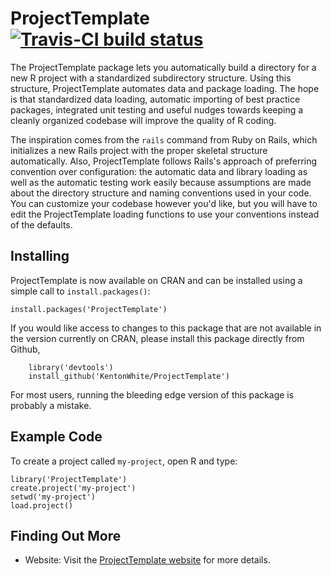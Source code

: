 # ProjectTemplate [![Travis-CI build status](https://travis-ci.org/KentonWhite/ProjectTemplate.png?branch=master)](https://travis-ci.org/KentonWhite/ProjectTemplate)

The ProjectTemplate package lets you automatically build a directory for a new R project with a standardized subdirectory structure. Using this structure, ProjectTemplate automates data and package loading. The hope is that standardized data loading, automatic importing of best practice packages, integrated unit testing and useful nudges towards keeping a cleanly organized codebase will improve the quality of R coding.

The inspiration comes from the `rails` command from Ruby on Rails, which initializes a new Rails project with the proper skeletal structure automatically. Also, ProjectTemplate follows Rails's approach of preferring convention over configuration: the automatic data and library loading as well as the automatic testing work easily because assumptions are made about the directory structure and naming conventions used in your code. You can customize your codebase however you'd like, but you will have to edit the ProjectTemplate loading functions to use your conventions instead of the defaults.

## Installing
ProjectTemplate is now available on CRAN and can be installed using a simple call to `install.packages()`:

    install.packages('ProjectTemplate')

If you would like access to changes to this package that are not available in the version currently on CRAN, please install this package directly from Github,

		library('devtools')
		install_github('KentonWhite/ProjectTemplate')

For most users, running the bleeding edge version of this package is probably a mistake.

## Example Code
To create a project called `my-project`, open R and type:

    library('ProjectTemplate')
    create.project('my-project')
    setwd('my-project')
    load.project()

## Finding Out More
* Website: Visit the [ProjectTemplate website](http://projecttemplate.net) for more details.
